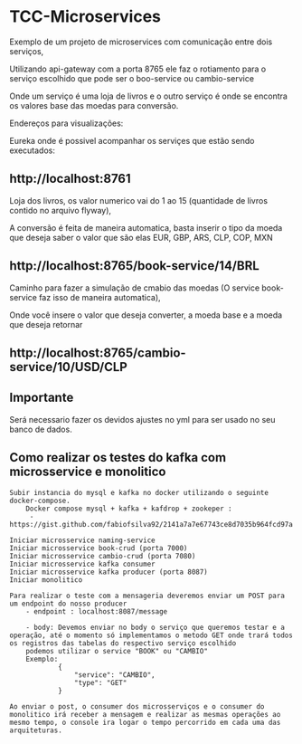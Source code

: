 # TCC-Microservices
Exemplo de um projeto de microservices com comunicação entre dois serviços,

Utilizando  api-gateway  com a porta 8765 ele faz o rotiamento para o serviço escolhido que pode ser o boo-service ou cambio-service

Onde um serviço é uma loja de livros e o outro serviço é onde se encontra os valores base das moedas para conversão.


Endereços para visualizações:

Eureka onde é possivel acompanhar os serviçes que estão sendo executados: 

## http://localhost:8761

Loja dos livros, os valor numerico vai do 1 ao 15 (quantidade de livros contido no arquivo flyway),

A conversão é feita de maneira automatica, basta inserir o tipo da moeda que deseja saber o valor que são elas EUR, GBP, ARS, CLP, COP, MXN

## http://localhost:8765/book-service/14/BRL

Caminho para fazer a simulação de cmabio das moedas (O service book-service faz isso de maneira automatica),

Onde você insere o valor que deseja converter, a moeda base e a moeda que deseja retornar

## http://localhost:8765/cambio-service/10/USD/CLP

## Importante

Será necessario fazer os devidos ajustes no  yml para ser usado no seu banco de dados.


## Como realizar os testes do kafka com microsservice e monolitico


	Subir instancia do mysql e kafka no docker utilizando o seguinte docker-compose.
		Docker compose mysql + kafka + kafdrop + zookeper :
		 - https://gist.github.com/fabiofsilva92/2141a7a7e67743ce8d7035b964fcd97a
			
	Iniciar microsservice naming-service
	Iniciar microsservice book-crud (porta 7000)
	Iniciar microsservice cambio-crud (porta 7080)
	Iniciar microsservice kafka consumer
	Iniciar microsservice kafka producer (porta 8087)
	Iniciar monolitico
	
	Para realizar o teste com a mensageria deveremos enviar um POST para um endpoint do nosso producer
		- endpoint : localhost:8087/message
		
		- body: Devemos enviar no body o serviço que queremos testar e a operação, até o momento só implementamos o metodo GET onde trará todos os registros das tabelas do respectivo serviço escolhido
		podemos utilizar o service "BOOK" ou "CAMBIO"
		Exemplo:
				{
					"service": "CAMBIO",
					"type": "GET"
				}
	
	Ao enviar o post, o consumer dos microsserviços e o consumer do monolitico irá receber a mensagem e realizar as mesmas operações ao mesmo tempo, o console ira logar o tempo percorrido em cada uma das arquiteturas.
 

